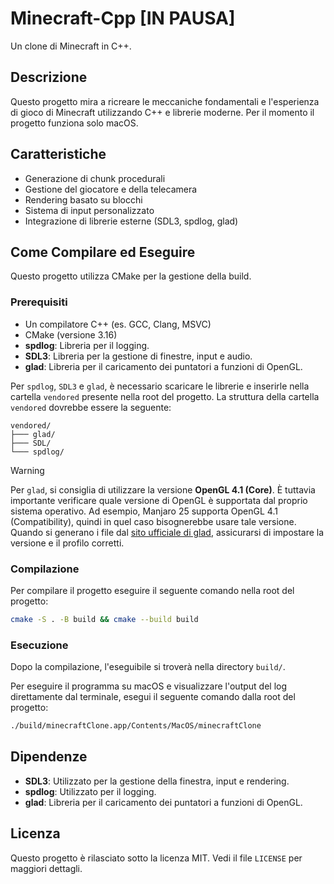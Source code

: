 # Minecraft-Cpp  [IN PAUSA]

Un clone di Minecraft in C++.

## Descrizione

Questo progetto mira a ricreare le meccaniche fondamentali e l'esperienza di
gioco di Minecraft utilizzando C++ e librerie moderne. Per il momento il
progetto funziona solo macOS.

## Caratteristiche

- Generazione di chunk procedurali
- Gestione del giocatore e della telecamera
- Rendering basato su blocchi
- Sistema di input personalizzato
- Integrazione di librerie esterne (SDL3, spdlog, glad)

## Come Compilare ed Eseguire

Questo progetto utilizza CMake per la gestione della build.

### Prerequisiti

- Un compilatore C++ (es. GCC, Clang, MSVC)
- CMake (versione 3.16)
- **spdlog**: Libreria per il logging.
- **SDL3**: Libreria per la gestione di finestre, input e audio.
- **glad**: Libreria per il caricamento dei puntatori a funzioni di OpenGL.

Per `spdlog`, `SDL3` e `glad`, è necessario scaricare le librerie e inserirle nella cartella `vendored` presente nella root del progetto. La struttura della cartella `vendored` dovrebbe essere la seguente:

```
vendored/
├─── glad/
├─── SDL/
└─── spdlog/
```

> [!WARNING]
> Per `glad`, si consiglia di utilizzare la versione **OpenGL 4.1 (Core)**. È tuttavia importante verificare quale versione di OpenGL è supportata dal proprio sistema operativo. Ad esempio, Manjaro 25 supporta OpenGL 4.1 (Compatibility), quindi in quel caso bisognerebbe usare tale versione.
> Quando si generano i file dal [sito ufficiale di glad](https://glad.dav1d.de/), assicurarsi di impostare la versione e il profilo corretti.

### Compilazione

Per compilare il progetto eseguire il seguente comando nella root del progetto:

```bash
cmake -S . -B build && cmake --build build
```

### Esecuzione

Dopo la compilazione, l'eseguibile si troverà nella directory `build/`. 

Per eseguire il programma su macOS e visualizzare l'output del log direttamente dal terminale, esegui il seguente comando dalla root del progetto:
```bash
./build/minecraftClone.app/Contents/MacOS/minecraftClone
```

## Dipendenze

- **SDL3**: Utilizzato per la gestione della finestra, input e rendering.
- **spdlog**: Utilizzato per il logging.
- **glad**: Libreria per il caricamento dei puntatori a funzioni di OpenGL.

## Licenza

Questo progetto è rilasciato sotto la licenza MIT. Vedi il file `LICENSE` per
maggiori dettagli.
